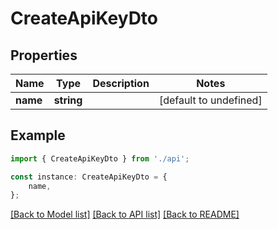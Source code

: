 # CreateApiKeyDto


## Properties

Name | Type | Description | Notes
------------ | ------------- | ------------- | -------------
**name** | **string** |  | [default to undefined]

## Example

```typescript
import { CreateApiKeyDto } from './api';

const instance: CreateApiKeyDto = {
    name,
};
```

[[Back to Model list]](../README.md#documentation-for-models) [[Back to API list]](../README.md#documentation-for-api-endpoints) [[Back to README]](../README.md)
